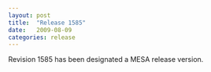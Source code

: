 ```yaml
---
layout: post
title:  "Release 1585"
date:   2009-08-09
categories: release
---
```


Revision 1585 has been designated a MESA release version.
